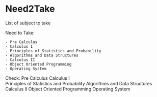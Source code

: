 # Need2Take
List of subject to take


Need to Take:

	- Pre Calculus
	- Calculus I
	- Principles of Statistics and Probability
	- Algorithms and Data Structures
	- Calculus II	
	- Object Oriented Programming
	- Operating System



Check:
	Pre Calculus
	Calculus I	
	Principles of Statistics and Probability
	Algorithms and Data Structures
	Calculus II	
	Object Oriented Programming
	Operating System

